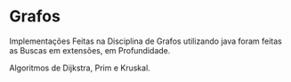 # Grafos
Implementações Feitas na Disciplina de Grafos utilizando java foram feitas as 
Buscas em extensões, em Profundidade.

Algoritmos de Dijkstra, Prim e Kruskal.

